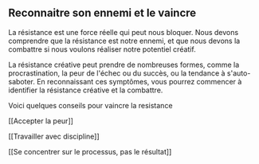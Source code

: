 ## Reconnaitre son ennemi et le vaincre

La résistance est une force réelle qui peut nous bloquer. Nous devons comprendre que la résistance est notre ennemi, et que nous devons la combattre si nous voulons réaliser notre potentiel créatif.

La résistance créative peut prendre de nombreuses formes, comme la procrastination, la peur de l'échec ou du succès, ou la tendance à s'auto-saboter. En reconnaissant ces symptômes, vous pourrez commencer à identifier la résistance créative et la combattre.

Voici quelques conseils pour vaincre la resistance

[[Accepter la peur]]

[[Travailler avec discipline]]

[[Se concentrer sur le processus, pas le résultat]]
